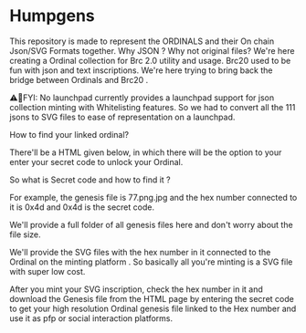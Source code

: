 # Humpgens
This repository is made to represent the ORDINALS and their On chain Json/SVG Formats together.  Why JSON ? Why not original files?  We're here creating a Ordinal collection for Brc 2.0 utility and usage. Brc20 used to be fun with json and text inscriptions.  We're here trying to bring back the bridge between Ordinals and Brc20 .


⚠️🚨FYI: No launchpad currently provides a launchpad support for json collection minting with Whitelisting features. So we had to convert all the 111 jsons to SVG files to ease of representation on a launchpad. 


How to find your linked ordinal? 

There'll be a HTML given below, in which there will be the option to your enter your secret code to unlock your Ordinal.

So what is Secret code and how to find it ? 


For example, the genesis file is 77.png.jpg and the hex number connected to it is 0x4d and 0x4d is the secret code.

We'll provide a full folder of all genesis files here and don't worry about the file size. 

We'll provide the SVG files with the hex number in it connected to the Ordinal on the minting platform . So basically all you're minting is a SVG file with super low cost.

After you mint your SVG inscription, check the hex number in it and download the Genesis file from the HTML page by entering the secret code to get your high resolution Ordinal genesis file linked to the Hex number and use it as pfp or social interaction platforms.

